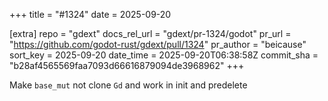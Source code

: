 +++
title = "#1324"
date = 2025-09-20

[extra]
repo = "gdext"
docs_rel_url = "gdext/pr-1324/godot"
pr_url = "https://github.com/godot-rust/gdext/pull/1324"
pr_author = "beicause"
sort_key = 2025-09-20
date_time = 2025-09-20T06:38:58Z
commit_sha = "b28af4565569faa7093d66616879094de3968962"
+++

Make `base_mut` not clone `Gd` and work in init and predelete
